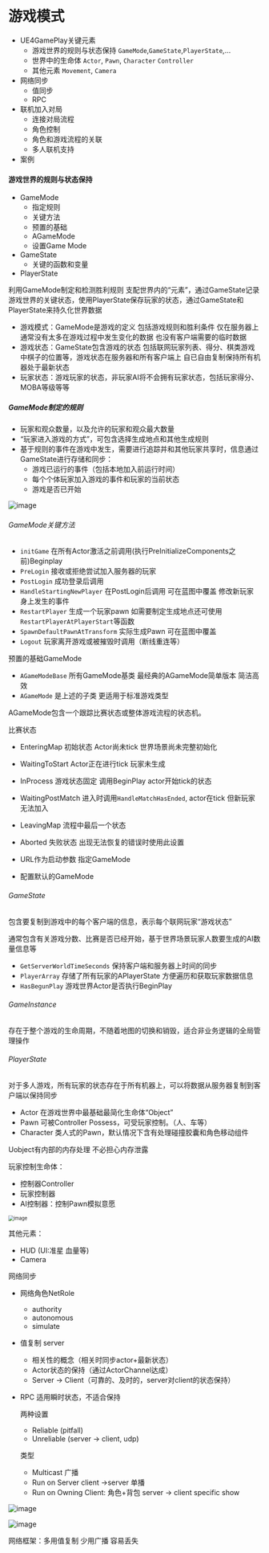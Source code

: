 # 游戏模式

- UE4GamePlay关键元素
  - 游戏世界的规则与状态保持 `GameMode`,`GameState`,`PlayerState`,...
  - 世界中的生命体 `Actor`, `Pawn`, `Character` `Controller`
  - 其他元素 `Movement`, `Camera`
- 网络同步
  - 值同步
  - RPC
- 联机加入对局
  - 连接对局流程
  - 角色控制
  - 角色和游戏流程的关联
  - 多人联机支持
- 案例



#### 游戏世界的规则与状态保持

- GameMode
  - 指定规则
  - 关键方法
  - 预置的基础
  - AGameMode
  - 设置Game Mode
- GameState
  - 关键的函数和变量
- PlayerState

利用GameMode制定和检测胜利规则 支配世界内的“元素”，通过GameState记录游戏世界的关键状态，使用PlayerState保存玩家的状态，通过GameState和PlayerState来持久化世界数据

- 游戏模式：GameMode是游戏的定义 包括游戏规则和胜利条件 仅在服务器上 通常没有太多在游戏过程中发生变化的数据 也没有客户端需要的临时数据
- 游戏状态：GameState包含游戏的状态 包括联网玩家列表、得分、棋类游戏中棋子的位置等，游戏状态在服务器和所有客户端上 自已自由复制保持所有机器处于最新状态
- 玩家状态：游戏玩家的状态，非玩家AI将不会拥有玩家状态，包括玩家得分、MOBA等级等等

##### GameMode制定的规则

- 玩家和观众数量，以及允许的玩家和观众最大数量
- “玩家进入游戏的方式”，可包含选择生成地点和其他生成规则
- 基于规则的事件在游戏中发生，需要进行追踪并和其他玩家共享时，信息通过GameState进行存储和同步：
  - 游戏已运行的事件（包括本地加入前运行时间）
  - 每个个体玩家加入游戏的事件和玩家的当前状态
  - 游戏是否已开始

![image](1image/1.PNG)

###### GameMode关键方法

- `initGame` 在所有Actor激活之前调用(执行PreInitializeComponents之前)Beginplay
- `PreLogin` 接收或拒绝尝试加入服务器的玩家
- `PostLogin` 成功登录后调用
- `HandleStartingNewPlayer` 在PostLogin后调用 可在蓝图中覆盖 修改新玩家身上发生的事件
- `RestartPlayer` 生成一个玩家pawn 如需要制定生成地点还可使用`RestartPlayerAtPlayerStart`等函数
- `SpawnDefaultPawnAtTransform` 实际生成Pawn 可在蓝图中覆盖
- `Logout` 玩家离开游戏或被摧毁时调用（断线重连等）

预置的基础GameMode

- `AGameModeBase` 所有GameMode基类 最经典的AGameMode简单版本 简洁高效
- `AGameMode` 是上述的子类 更适用于标准游戏类型

AGameMode包含一个跟踪比赛状态或整体游戏流程的状态机。

比赛状态

- EnteringMap 初始状态 Actor尚未tick 世界场景尚未完整初始化
- WaitingToStart Actor正在进行tick 玩家未生成
- InProcess 游戏状态固定 调用BeginPlay actor开始tick的状态
- WaitingPostMatch 进入时调用`HandleMatchHasEnded`, actor在tick 但新玩家无法加入
- LeavingMap 流程中最后一个状态
- Aborted 失败状态 出现无法恢复的错误时使用此设置



- URL作为启动参数 指定GameMode
- 配置默认的GameMode



###### GameState 

包含要复制到游戏中的每个客户端的信息，表示每个联网玩家“游戏状态”

通常包含有关游戏分数、比赛是否已经开始，基于世界场景玩家人数要生成的AI数量信息等

- `GetServerWorldTimeSeconds` 保持客户端和服务器上时间的同步
- `PlayerArray` 存储了所有玩家的APlayerState 方便遍历和获取玩家数据信息
- `HasBegunPlay` 游戏世界Actor是否执行BeginPlay



###### GameInstance

存在于整个游戏的生命周期，不随着地图的切换和销毁，适合非业务逻辑的全局管理操作



###### PlayerState

对于多人游戏，所有玩家的状态存在于所有机器上，可以将数据从服务器复制到客户端以保持同步

- Actor 在游戏世界中最基础最简化生命体“Object”
- Pawn 可被Controller Possess，可受玩家控制。（人、车等）
- Character 类人式的Pawn，默认情况下含有处理碰撞胶囊和角色移动组件

Uobject有内部的内存处理 不必担心内存泄露

玩家控制生命体：

- 控制器Controller
- 玩家控制器
- AI控制器：控制Pawn模拟意愿

<img src="1image/2.png" alt="image" style="zoom: 67%;" />

其他元素：

- HUD (UI:准星 血量等)
- Camera 



网络同步

- 网络角色NetRole

  - authority
  - autonomous
  - simulate

- 值复制 server

  - 相关性的概念（相关时同步actor+最新状态）
  - Actor状态的保持（通过ActorChannel达成）
  - Server -> Client（可靠的、及时的，server对client的状态保持）

- RPC 适用瞬时状态，不适合保持

  两种设置

  - Reliable (pitfall)
  - Unreliable (server -> client, udp)

  类型

  - Multicast 广播
  - Run on Server client ->server 单播
  - Run on Owning Client: 角色+背包 server -> client specific show

![image](1image/3.png)

![image](1image/4.png)

网络框架：多用值复制 少用广播 容易丢失

